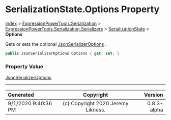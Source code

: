﻿# SerializationState.Options Property

[Index](../index.md) > [ExpressionPowerTools.Serialization](ExpressionPowerTools.Serialization.a.md) > [ExpressionPowerTools.Serialization.Serializers](ExpressionPowerTools.Serialization.Serializers.n.md) > [SerializationState](ExpressionPowerTools.Serialization.Serializers.SerializationState.cs.md) > **Options**

Gets or sets the optional [JsonSerializerOptions](https://docs.microsoft.com/dotnet/api/system.text.json.jsonserializeroptions) .

```csharp
public JsonSerializerOptions Options { get; set; }
```

### Property Value

 [JsonSerializerOptions](https://docs.microsoft.com/dotnet/api/system.text.json.jsonserializeroptions) 


---

| Generated | Copyright | Version |
| :-- | :-: | --: |
| 9/1/2020 9:40:36 PM | (c) Copyright 2020 Jeremy Likness. | 0.8.3-alpha |
